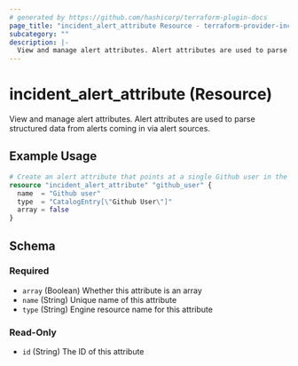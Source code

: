 ```yaml
---
# generated by https://github.com/hashicorp/terraform-plugin-docs
page_title: "incident_alert_attribute Resource - terraform-provider-incident"
subcategory: ""
description: |-
  View and manage alert attributes. Alert attributes are used to parse structured data from alerts coming in via alert sources.
---
```


# incident_alert_attribute (Resource)

View and manage alert attributes. Alert attributes are used to parse structured data from alerts coming in via alert sources.

## Example Usage

```terraform
# Create an alert attribute that points at a single Github user in the catalog
resource "incident_alert_attribute" "github_user" {
  name  = "Github user"
  type  = "CatalogEntry[\"Github User\"]"
  array = false
}
```

<!-- schema generated by tfplugindocs -->
## Schema

### Required

- `array` (Boolean) Whether this attribute is an array
- `name` (String) Unique name of this attribute
- `type` (String) Engine resource name for this attribute

### Read-Only

- `id` (String) The ID of this attribute


